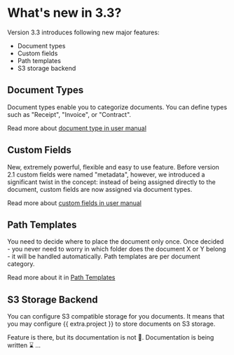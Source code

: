 # What's new in 3.3?

Version 3.3 introduces following new major features:

- Document types
- Custom fields
- Path templates
- S3 storage backend

## Document Types

Document types enable you to categorize documents. You
can define types such as "Receipt", "Invoice", or "Contract".

Read more about [document type in user manual](user/document-types.md)


## Custom Fields

New, extremely powerful, flexible and easy to use feature. Before version 2.1
custom fields were named "metadata", however, we introduced a significant
twist in the concept: instead of being assigned directly to the document,
custom fields are now assigned via document types.

Read more about [custom fields in user manual](user/custom-fields.md)


## Path Templates

You need to decide where to place the document only once.
Once decided - you never need to worry in which folder does
the document X or Y belong - it will be handled automatically.
Path templates are per document category.

Read more about it in [Path Templates](user/path-templates.md)


## S3 Storage Backend


You can configure S3 compatible storage for you documents. It means that you
may configure {{ extra.project }} to store documents on S3 storage.

Feature is there, but its documentation is not :slightly_frowning_face:.
Documentation is being written :hourglass: ...
